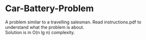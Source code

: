 # Car-Battery-Problem
A problem similar to a travelling salesman.
Read instructions.pdf to understand what the problem is about.  
Solution is in O(n lg n) complexity.



